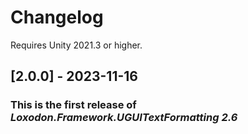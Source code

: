 # Changelog

Requires Unity 2021.3 or higher.

## [2.0.0] - 2023-11-16
### This is the first release of *Loxodon.Framework.UGUITextFormatting 2.6*

